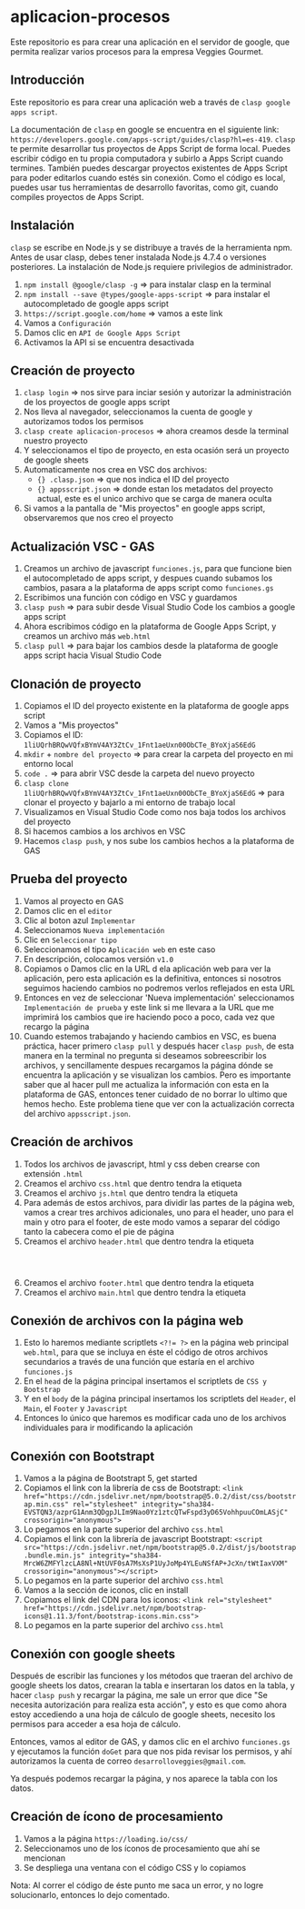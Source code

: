# aplicacion-procesos

Este repositorio es para crear una aplicación en el servidor de google, que permita realizar varios procesos para la empresa Veggies Gourmet.

## Introducción 

Este repositorio es para crear una aplicación web a través de `clasp google apps script`.

La documentación de `clasp` en google se encuentra en el siguiente link: `https://developers.google.com/apps-script/guides/clasp?hl=es-419`.
`clasp` te permite desarrollar tus proyectos de Apps Script de forma local. Puedes escribir código en tu propia computadora y subirlo a Apps Script cuando termines. También puedes descargar proyectos existentes de Apps Script para poder editarlos cuando estés sin conexión. Como el código es local, puedes usar tus herramientas de desarrollo favoritas, como git, cuando compiles proyectos de Apps Script.

## Instalación

`clasp` se escribe en Node.js y se distribuye a través de la herramienta npm. Antes de usar clasp, debes tener instalada Node.js 4.7.4 o versiones posteriores. La instalación de Node.js requiere privilegios de administrador.

1. `npm install @google/clasp -g` => para instalar clasp en la terminal
2. `npm install --save @types/google-apps-script` => para instalar el autocompletado de google apps script
3. `https://script.google.com/home` => vamos a este link
4. Vamos a `Configuración`
5. Damos clic en `API de Google Apps Script`
6. Activamos la API si se encuentra desactivada

## Creación de proyecto

1. `clasp login` => nos sirve para inciar sesión y autorizar la administración de los proyectos de google apps script
2. Nos lleva al navegador, seleccionamos la cuenta de google y autorizamos todos los permisos
3. `clasp create aplicacion-procesos` => ahora creamos desde la terminal nuestro proyecto
4. Y seleccionamos el tipo de proyecto, en esta ocasión será un proyecto de google sheets
5. Automaticamente nos crea en VSC dos archivos:
    - `{} .clasp.json` => que nos indica el ID del proyecto
    - `{} appsscript.json` => donde estan los metadatos del proyecto actual, este es el unico archivo que se carga de manera oculta
6. Si vamos a la pantalla de "Mis proyectos" en google apps script, observaremos que nos creo el proyecto

## Actualización VSC - GAS

1. Creamos un archivo de javascript `funciones.js`, para que funcione bien el autocompletado de apps script, y despues cuando subamos los cambios, pasara a la plataforma de apps script como `funciones.gs`
2. Escribimos una función con código en VSC y guardamos
3. `clasp push` => para subir desde Visual Studio Code los cambios a google apps script
4. Ahora escribimos código en la plataforma de Google Apps Script, y creamos un archivo más `web.html`
5. `clasp pull` => para bajar los cambios desde la plataforma de google apps script hacia Visual Studio Code

## Clonación de proyecto

1. Copiamos el ID del proyecto existente en la plataforma de google apps script
2. Vamos a "Mis proyectos"
3. Copiamos el ID: `1liUQrhBRQwVQfxBYmV4AY3ZtCv_1Fnt1aeUxn00ObCTe_BYoXjaS6EdG`
4. `mkdir` + `nombre del proyecto` => para crear la carpeta del proyecto en mi entorno local
5. `code .` => para abrir VSC desde la carpeta del nuevo proyecto
6. `clasp clone 1liUQrhBRQwVQfxBYmV4AY3ZtCv_1Fnt1aeUxn00ObCTe_BYoXjaS6EdG` => para clonar el proyecto y bajarlo a mi entorno de trabajo local
7. Visualizamos en Visual Studio Code como nos baja todos los archivos del proyecto
8. Si hacemos cambios a los archivos en VSC
9. Hacemos `clasp push`, y nos sube los cambios hechos a la plataforma de GAS

## Prueba del proyecto

1. Vamos al proyecto en GAS
2. Damos clic en el `editor`
3. Clic al boton azul `Implementar`
4. Seleccionamos `Nueva implementación`
5. Clic en `Seleccionar tipo`
6. Seleccionamos el tipo `Aplicación web` en este caso
7. En descripción, colocamos versión `v1.0`
8. Copiamos o Damos clic en la URL d ela aplicación web para ver la aplicación, pero esta aplicación es la definitiva, entonces si nosotros seguimos haciendo cambios no podremos verlos reflejados en esta URL
9. Entonces en vez de seleccionar 'Nueva implementación' seleccionamos `Implementación de prueba` y este link si me llevara a la URL que me imprimirá los cambios que ire haciendo poco a poco, cada vez que recargo la página
10. Cuando estemos trabajando y haciendo cambios en VSC, es buena práctica, hacer primero `clasp pull` y después hacer `clasp push`, de esta manera en la terminal no pregunta si deseamos sobreescribir los archivos, y sencillamente despues recargamos la página dónde se encuentra la aplicación y se visualizan los cambios. Pero es importante saber que al hacer pull me actualiza la información con esta en la plataforma de GAS, entonces tener cuidado de no borrar lo ultimo que hemos hecho. Este problema tiene que ver con la actualización correcta del archivo `appsscript.json`.

## Creación de archivos

1. Todos los archivos de javascript, html y css deben crearse con extensión `.html`
2. Creamos el archivo `css.html` que dentro tendra la etiqueta <style></style>
3. Creamos el archivo `js.html` que dentro tendra la etiqueta <script></script>
4. Para además de estos archivos, para dividir las partes de la página web, vamos a crear tres archivos adicionales, uno para el header, uno para el main y otro para el footer, de este modo vamos a separar del código tanto la cabecera como el pie de página
5. Creamos el archivo `header.html` que dentro tendra la etiqueta <header></header>
6. Creamos el archivo `footer.html` que dentro tendra la etiqueta <footer></footer>
7. Creamos el archivo `main.html` que dentro tendra la etiqueta <main></main>

## Conexión de archivos con la página web

1. Esto lo haremos mediante scriptlets `<?!= ?>` en la página web principal `web.html`, para que se incluya en éste el código de otros archivos secundarios a través de una función que estaría en el archivo `funciones.js`
2. En el `head` de la página principal insertamos el scriptlets de `CSS y Bootstrap`
3. Y en el `body` de la página principal insertamos los scriptlets del `Header`, el `Main`, el `Footer` y `Javascript`
4. Entonces lo único que haremos es modificar cada uno de los archivos individuales para ir modificando la aplicación

## Conexión con Bootstrapt

1. Vamos a la página de Bootstrapt 5, get started
2. Copiamos el link con la librería de css de Bootstrapt: `<link href="https://cdn.jsdelivr.net/npm/bootstrap@5.0.2/dist/css/bootstrap.min.css" rel="stylesheet" integrity="sha384-EVSTQN3/azprG1Anm3QDgpJLIm9Nao0Yz1ztcQTwFspd3yD65VohhpuuCOmLASjC" crossorigin="anonymous">`
3. Lo pegamos en la parte superior del archivo `css.html`
4. Copiamos el link con la librería de javascript Bootstrapt: `<script src="https://cdn.jsdelivr.net/npm/bootstrap@5.0.2/dist/js/bootstrap.bundle.min.js" integrity="sha384-MrcW6ZMFYlzcLA8Nl+NtUVF0sA7MsXsP1UyJoMp4YLEuNSfAP+JcXn/tWtIaxVXM" crossorigin="anonymous"></script>`
5. Lo pegamos en la parte superior del archivo `css.html`
6. Vamos a la sección de iconos, clic en install
7. Copiamos el link del CDN para los iconos: `<link rel="stylesheet" href="https://cdn.jsdelivr.net/npm/bootstrap-icons@1.11.3/font/bootstrap-icons.min.css">`
8. Lo pegamos en la parte superior del archivo `css.html`

## Conexión con google sheets

Después de escribir las funciones y los métodos que traeran del archivo de google sheets los datos, crearan la tabla e insertaran los datos en la tabla, y hacer `clasp push` y recargar la página, me sale un error que dice "Se necesita autorización para realiza esta acción", y esto es que como ahora estoy accediendo a una hoja de cálculo de google sheets, necesito los permisos para acceder a esa hoja de cálculo.

Entonces, vamos al editor de GAS, y damos clic en el archivo `funciones.gs` y ejecutamos la función `doGet` para que nos pida revisar los permisos, y ahí autorizamos la cuenta de correo `desarrolloveggies@gmail.com`.

Ya después podemos recargar la página, y nos aparece la tabla con los datos.

## Creación de ícono de procesamiento

1. Vamos a la página `https://loading.io/css/`
2. Seleccionamos uno de los íconos de procesamiento que ahí se mencionan
3. Se despliega una ventana con el código CSS y lo copiamos

Nota: Al correr el código de éste punto me saca un error, y no logre solucionarlo, entonces lo dejo comentado.










